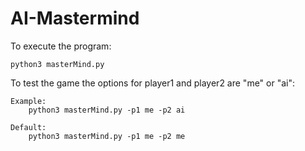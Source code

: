 # AI-Mastermind
To execute the program:

    python3 masterMind.py

To test the game the options for player1 and player2 are "me" or "ai":

    Example:
        python3 masterMind.py -p1 me -p2 ai

    Default:
        python3 masterMind.py -p1 me -p2 me
